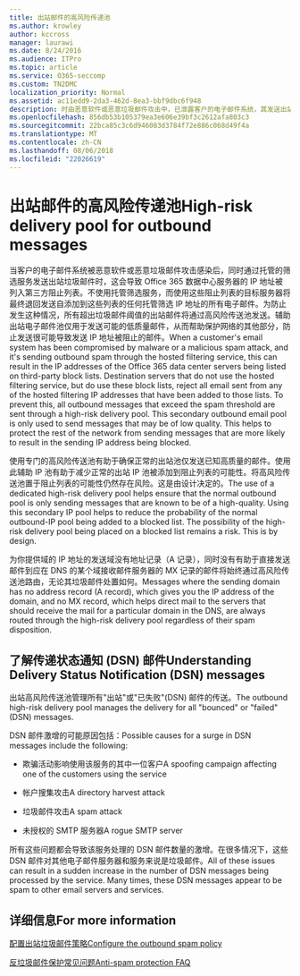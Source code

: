 ```yaml
---
title: 出站邮件的高风险传递池
ms.author: krowley
author: kccross
manager: laurawi
ms.date: 8/24/2016
ms.audience: ITPro
ms.topic: article
ms.service: O365-seccomp
ms.custom: TN2DMC
localization_priority: Normal
ms.assetid: ac11edd9-2da3-462d-8ea3-bbf9dbc6f948
description: 时由恶意软件或恶意垃圾邮件攻击中，已泄露客户的电子邮件系统，其发送出站垃圾邮件通过托管的筛选服务，这可能会导致在第三方块上所列出的 Office 365 数据中心服务器的 IP 地址列出。
ms.openlocfilehash: 856db53b105379ea3e606e39bf3c2612afa803c3
ms.sourcegitcommit: 22bca85c3c6d946083d3784f72e886c068d49f4a
ms.translationtype: MT
ms.contentlocale: zh-CN
ms.lasthandoff: 08/06/2018
ms.locfileid: "22026619"
---
```

# <a name="high-risk-delivery-pool-for-outbound-messages"></a><span data-ttu-id="64608-103">出站邮件的高风险传递池</span><span class="sxs-lookup"><span data-stu-id="64608-103">High-risk delivery pool for outbound messages</span></span>

<span data-ttu-id="64608-p101">当客户的电子邮件系统被恶意软件或恶意垃圾邮件攻击感染后，同时通过托管的筛选服务发送出站垃圾邮件时，这会导致 Office 365 数据中心服务器的 IP 地址被列入第三方阻止列表。不使用托管筛选服务，而使用这些阻止列表的目标服务器将最终退回发送自添加到这些列表的任何托管筛选 IP 地址的所有电子邮件。为防止发生这种情况，所有超出垃圾邮件阈值的出站邮件将通过高风险传送池发送。辅助出站电子邮件池仅用于发送可能的低质量邮件，从而帮助保护网络的其他部分，防止发送很可能导致发送 IP 地址被阻止的邮件。</span><span class="sxs-lookup"><span data-stu-id="64608-p101">When a customer's email system has been compromised by malware or a malicious spam attack, and it's sending outbound spam through the hosted filtering service, this can result in the IP addresses of the Office 365 data center servers being listed on third-party block lists. Destination servers that do not use the hosted filtering service, but do use these block lists, reject all email sent from any of the hosted filtering IP addresses that have been added to those lists. To prevent this, all outbound messages that exceed the spam threshold are sent through a high-risk delivery pool. This secondary outbound email pool is only used to send messages that may be of low quality. This helps to protect the rest of the network from sending messages that are more likely to result in the sending IP address being blocked.</span></span>
  
<span data-ttu-id="64608-p102">使用专门的高风险传送池有助于确保正常的出站池仅发送已知高质量的邮件。使用此辅助 IP 池有助于减少正常的出站 IP 池被添加到阻止列表的可能性。将高风险传送池置于阻止列表的可能性仍然存在风险。这是由设计决定的。</span><span class="sxs-lookup"><span data-stu-id="64608-p102">The use of a dedicated high-risk delivery pool helps ensure that the normal outbound pool is only sending messages that are known to be of a high-quality. Using this secondary IP pool helps to reduce the probability of the normal outbound-IP pool being added to a blocked list. The possibility of the high-risk delivery pool being placed on a blocked list remains a risk. This is by design.</span></span>
  
<span data-ttu-id="64608-113">为你提供域的 IP 地址的发送域没有地址记录（A 记录），同时没有有助于直接发送邮件到应在 DNS 的某个域接收邮件服务器的 MX 记录的邮件将始终通过高风险传送池路由，无论其垃圾邮件处置如何。</span><span class="sxs-lookup"><span data-stu-id="64608-113">Messages where the sending domain has no address record (A record), which gives you the IP address of the domain, and no MX record, which helps direct mail to the servers that should receive the mail for a particular domain in the DNS, are always routed through the high-risk delivery pool regardless of their spam disposition.</span></span>
  
## <a name="understanding-delivery-status-notification-dsn-messages"></a><span data-ttu-id="64608-114">了解传递状态通知 (DSN) 邮件</span><span class="sxs-lookup"><span data-stu-id="64608-114">Understanding Delivery Status Notification (DSN) messages</span></span>

<span data-ttu-id="64608-115">出站高风险传送池管理所有"出站"或"已失败"(DSN) 邮件的传送。</span><span class="sxs-lookup"><span data-stu-id="64608-115">The outbound high-risk delivery pool manages the delivery for all "bounced" or "failed" (DSN) messages.</span></span>
  
<span data-ttu-id="64608-116">DSN 邮件激增的可能原因包括：</span><span class="sxs-lookup"><span data-stu-id="64608-116">Possible causes for a surge in DSN messages include the following:</span></span>
  
- <span data-ttu-id="64608-117">欺骗活动影响使用该服务的其中一位客户</span><span class="sxs-lookup"><span data-stu-id="64608-117">A spoofing campaign affecting one of the customers using the service</span></span>
    
- <span data-ttu-id="64608-118">帐户搜集攻击</span><span class="sxs-lookup"><span data-stu-id="64608-118">A directory harvest attack</span></span>
    
- <span data-ttu-id="64608-119">垃圾邮件攻击</span><span class="sxs-lookup"><span data-stu-id="64608-119">A spam attack</span></span>
    
- <span data-ttu-id="64608-120">未授权的 SMTP 服务器</span><span class="sxs-lookup"><span data-stu-id="64608-120">A rogue SMTP server</span></span>
    
<span data-ttu-id="64608-p103">所有这些问题都会导致该服务处理的 DSN 邮件数量的激增。在很多情况下，这些 DSN 邮件对其他电子邮件服务器和服务来说是垃圾邮件。</span><span class="sxs-lookup"><span data-stu-id="64608-p103">All of these issues can result in a sudden increase in the number of DSN messages being processed by the service. Many times, these DSN messages appear to be spam to other email servers and services.</span></span>
  
## <a name="for-more-information"></a><span data-ttu-id="64608-123">详细信息</span><span class="sxs-lookup"><span data-stu-id="64608-123">For more information</span></span>

[<span data-ttu-id="64608-124">配置出站垃圾邮件策略</span><span class="sxs-lookup"><span data-stu-id="64608-124">Configure the outbound spam policy</span></span>](configure-the-outbound-spam-policy.md)
  
[<span data-ttu-id="64608-125">反垃圾邮件保护常见问题</span><span class="sxs-lookup"><span data-stu-id="64608-125">Anti-spam protection FAQ</span></span>](anti-spam-protection-faq.md)
  

